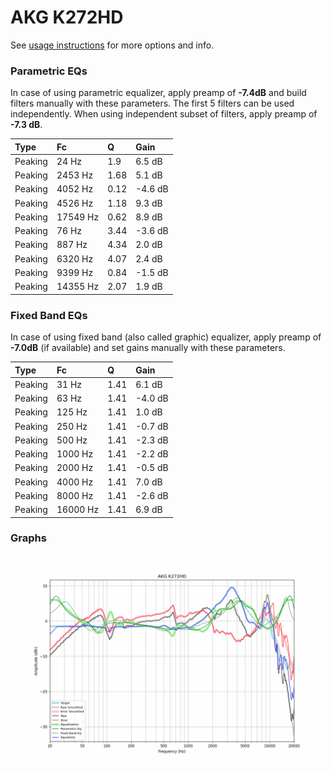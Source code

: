 # AKG K272HD
See [usage instructions](https://github.com/jaakkopasanen/AutoEq#usage) for more options and info.

### Parametric EQs
In case of using parametric equalizer, apply preamp of **-7.4dB** and build filters manually
with these parameters. The first 5 filters can be used independently.
When using independent subset of filters, apply preamp of **-7.3 dB**.

| Type    | Fc       |    Q | Gain    |
|:--------|:---------|:-----|:--------|
| Peaking | 24 Hz    | 1.9  | 6.5 dB  |
| Peaking | 2453 Hz  | 1.68 | 5.1 dB  |
| Peaking | 4052 Hz  | 0.12 | -4.6 dB |
| Peaking | 4526 Hz  | 1.18 | 9.3 dB  |
| Peaking | 17549 Hz | 0.62 | 8.9 dB  |
| Peaking | 76 Hz    | 3.44 | -3.6 dB |
| Peaking | 887 Hz   | 4.34 | 2.0 dB  |
| Peaking | 6320 Hz  | 4.07 | 2.4 dB  |
| Peaking | 9399 Hz  | 0.84 | -1.5 dB |
| Peaking | 14355 Hz | 2.07 | 1.9 dB  |

### Fixed Band EQs
In case of using fixed band (also called graphic) equalizer, apply preamp of **-7.0dB**
(if available) and set gains manually with these parameters.

| Type    | Fc       |    Q | Gain    |
|:--------|:---------|:-----|:--------|
| Peaking | 31 Hz    | 1.41 | 6.1 dB  |
| Peaking | 63 Hz    | 1.41 | -4.0 dB |
| Peaking | 125 Hz   | 1.41 | 1.0 dB  |
| Peaking | 250 Hz   | 1.41 | -0.7 dB |
| Peaking | 500 Hz   | 1.41 | -2.3 dB |
| Peaking | 1000 Hz  | 1.41 | -2.2 dB |
| Peaking | 2000 Hz  | 1.41 | -0.5 dB |
| Peaking | 4000 Hz  | 1.41 | 7.0 dB  |
| Peaking | 8000 Hz  | 1.41 | -2.6 dB |
| Peaking | 16000 Hz | 1.41 | 6.9 dB  |

### Graphs
![](./AKG%20K272HD.png)